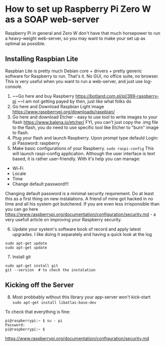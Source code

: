 # How to set up Raspberry Pi Zero W as a SOAP web-server
Raspberry Pi in general and Zero W don't have that much horsepower to run a heavy-weight web-server, so you may want to make your set up as optimal as possible.

## Installing Raspbian Lite
Raspbian Lite is pretty much Debian core + drivers + pretty generic software for Raspberry to run. That's it. No GUI, no office suite, no browser. This is very useful when you want to run a web-server, and just use log-console.
1. ~~Go here and buy Raspberry https://botland.com.pl/pl/399-raspberry-pi ~~I am not getting payed by then, just like what folks do
2. Go here and Download Raspbian Light image https://www.raspberrypi.org/downloads/raspbian/
3. Go here and download Etcher - easy to use tool to write images to your flash https://www.balena.io/etcher/ FYI, you can't just copy the .img file to the flash, you do need to use specific tool like Etcher to "burn" image to flash.
4. Plug your flash and launch Raspberry. Upon prompt type defauld 
Login: pi
Password: raspberry
5. Make basic configurations of your Raspberry.
```sudo raspi-config```
This will launch raspi-config application. Although the user interface is text based, it is rather user-friendly. With it's help you can manage:
- Wi-Fi
- Locale
- Time
- Change default password!!! 

Changing default password is a minimal security requirement. Do at least this as a first thing on new instalations. A friend of mine got hacked in no time and all his system got butchered. If you are even less irrisponsible than you can go here https://www.raspberrypi.org/documentation/configuration/security.md - a very usefull article on improving your Raspberry security.

6. Update your system's software book of record and apply latest upgrades. I like doing it separately and having a quick look at the log
```
sudo apt-get update
sudo apt-get update
```
7. Install git
```
sudo apt-get install git
git --version  # to check the instalation
```

## Kicking off the Server
8. Most probbably without this library your app-server won't kick-start
```sudo apt-get install libatlas-base-dev```

To check that everything is fine:
```
pi@raspberrypi:~ $ su - pi
Password:
pi@raspberrypi:~ $
```
https://www.raspberrypi.org/documentation/configuration/security.md



